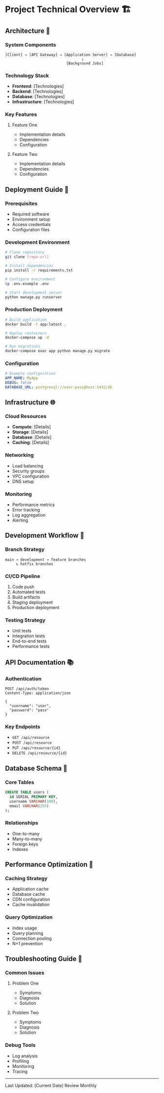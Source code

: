 # Project Technical Overview 🏗️

## Architecture 📐

### System Components
```
[Client] → [API Gateway] → [Application Server] → [Database]
                                   ↓
                            [Background Jobs]
```

### Technology Stack
- **Frontend**: [Technologies]
- **Backend**: [Technologies]
- **Database**: [Technologies]
- **Infrastructure**: [Technologies]

### Key Features
1. Feature One
   - Implementation details
   - Dependencies
   - Configuration

2. Feature Two
   - Implementation details
   - Dependencies
   - Configuration

## Deployment Guide 🚀

### Prerequisites
- Required software
- Environment setup
- Access credentials
- Configuration files

### Development Environment
```bash
# Clone repository
git clone [repo-url]

# Install dependencies
pip install -r requirements.txt

# Configure environment
cp .env.example .env

# Start development server
python manage.py runserver
```

### Production Deployment
```bash
# Build application
docker build -t app:latest .

# Deploy containers
docker-compose up -d

# Run migrations
docker-compose exec app python manage.py migrate
```

### Configuration
```yaml
# Example configuration
APP_NAME: MyApp
DEBUG: false
DATABASE_URL: postgresql://user:pass@host:5432/db
```

## Infrastructure 🌐

### Cloud Resources
- **Compute**: [Details]
- **Storage**: [Details]
- **Database**: [Details]
- **Caching**: [Details]

### Networking
- Load balancing
- Security groups
- VPC configuration
- DNS setup

### Monitoring
- Performance metrics
- Error tracking
- Log aggregation
- Alerting

## Development Workflow 🔄

### Branch Strategy
```
main → development → feature branches
     ↳ hotfix branches
```

### CI/CD Pipeline
1. Code push
2. Automated tests
3. Build artifacts
4. Staging deployment
5. Production deployment

### Testing Strategy
- Unit tests
- Integration tests
- End-to-end tests
- Performance tests

## API Documentation 📚

### Authentication
```http
POST /api/auth/token
Content-Type: application/json

{
  "username": "user",
  "password": "pass"
}
```

### Key Endpoints
- `GET /api/resource`
- `POST /api/resource`
- `PUT /api/resource/{id}`
- `DELETE /api/resource/{id}`

## Database Schema 💾

### Core Tables
```sql
CREATE TABLE users (
  id SERIAL PRIMARY KEY,
  username VARCHAR(100),
  email VARCHAR(255)
);
```

### Relationships
- One-to-many
- Many-to-many
- Foreign keys
- Indexes

## Performance Optimization 🚄

### Caching Strategy
- Application cache
- Database cache
- CDN configuration
- Cache invalidation

### Query Optimization
- Index usage
- Query planning
- Connection pooling
- N+1 prevention

## Troubleshooting Guide 🔧

### Common Issues
1. Problem One
   - Symptoms
   - Diagnosis
   - Solution

2. Problem Two
   - Symptoms
   - Diagnosis
   - Solution

### Debug Tools
- Log analysis
- Profiling
- Monitoring
- Tracing

---

Last Updated: [Current Date]
Review Monthly
